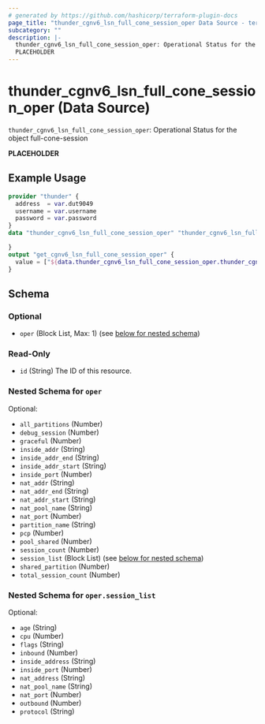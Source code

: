 ```yaml
---
# generated by https://github.com/hashicorp/terraform-plugin-docs
page_title: "thunder_cgnv6_lsn_full_cone_session_oper Data Source - terraform-provider-thunder"
subcategory: ""
description: |-
  thunder_cgnv6_lsn_full_cone_session_oper: Operational Status for the object full-cone-session
  PLACEHOLDER
---
```


# thunder_cgnv6_lsn_full_cone_session_oper (Data Source)

`thunder_cgnv6_lsn_full_cone_session_oper`: Operational Status for the object full-cone-session

__PLACEHOLDER__

## Example Usage

```terraform
provider "thunder" {
  address  = var.dut9049
  username = var.username
  password = var.password
}
data "thunder_cgnv6_lsn_full_cone_session_oper" "thunder_cgnv6_lsn_full_cone_session_oper" {

}
output "get_cgnv6_lsn_full_cone_session_oper" {
  value = ["${data.thunder_cgnv6_lsn_full_cone_session_oper.thunder_cgnv6_lsn_full_cone_session_oper}"]
}
```

<!-- schema generated by tfplugindocs -->
## Schema

### Optional

- `oper` (Block List, Max: 1) (see [below for nested schema](#nestedblock--oper))

### Read-Only

- `id` (String) The ID of this resource.

<a id="nestedblock--oper"></a>
### Nested Schema for `oper`

Optional:

- `all_partitions` (Number)
- `debug_session` (Number)
- `graceful` (Number)
- `inside_addr` (String)
- `inside_addr_end` (String)
- `inside_addr_start` (String)
- `inside_port` (Number)
- `nat_addr` (String)
- `nat_addr_end` (String)
- `nat_addr_start` (String)
- `nat_pool_name` (String)
- `nat_port` (Number)
- `partition_name` (String)
- `pcp` (Number)
- `pool_shared` (Number)
- `session_count` (Number)
- `session_list` (Block List) (see [below for nested schema](#nestedblock--oper--session_list))
- `shared_partition` (Number)
- `total_session_count` (Number)

<a id="nestedblock--oper--session_list"></a>
### Nested Schema for `oper.session_list`

Optional:

- `age` (String)
- `cpu` (Number)
- `flags` (String)
- `inbound` (Number)
- `inside_address` (String)
- `inside_port` (Number)
- `nat_address` (String)
- `nat_pool_name` (String)
- `nat_port` (Number)
- `outbound` (Number)
- `protocol` (String)


